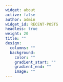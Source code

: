 ```yaml
---
widget: about
active: false
author: admin
widget_id: RECENT-POSTS
headless: true
weight: 20
title: ""
design:
  columns: ""
  background:
    color: ""
    gradient_start: ""
    gradient_end: ""
    image: ""
---
```


